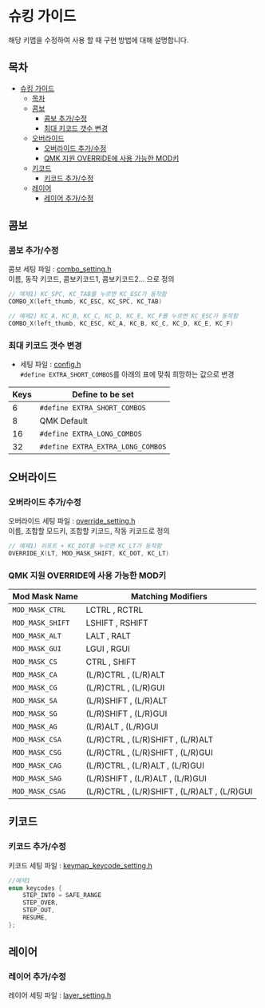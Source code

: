 # 슈킹 가이드

해당 키맵을 수정하여 사용 할 때 구현 방법에 대해 설명합니다.

## 목차

- [슈킹 가이드](#슈킹-가이드)
  - [목차](#목차)
  - [콤보](#콤보)
    - [콤보 추가/수정](#콤보-추가수정)
    - [최대 키코드 갯수 변경](#최대-키코드-갯수-변경)
  - [오버라이드](#오버라이드)
    - [오버라이드 추가/수정](#오버라이드-추가수정)
    - [QMK 지원 OVERRIDE에 사용 가능한 MOD키](#qmk-지원-override에-사용-가능한-mod키)
  - [키코드](#키코드)
    - [키코드 추가/수정](#키코드-추가수정)
  - [레이어](#레이어)
    - [레이어 추가/수정](#레이어-추가수정)

## 콤보

### 콤보 추가/수정

콤보 세팅 파일 : [combo_setting.h](../../keymap_helper/settings/combo_setting.h)  
이름, 동작 키코드, 콤보키코드1, 콤보키코드2... 으로 정의

```h
// 예제1) KC_SPC, KC_TAB를 누르면 KC_ESC가 동작함
COMBO_X(left_thumb, KC_ESC, KC_SPC, KC_TAB)

// 예제2) KC_A, KC_B, KC_C, KC_D, KC_E, KC_F를 누르면 KC_ESC가 동작함
COMBO_X(left_thumb, KC_ESC, KC_A, KC_B, KC_C, KC_D, KC_E, KC_F)
```

### 최대 키코드 갯수 변경

-   세팅 파일 : [config.h](../../config.h)  
    `#define EXTRA_SHORT_COMBOS`를 아래의 표에 맞춰 희망하는 값으로 변경

| Keys | Define to be set                  |
| ---- | --------------------------------- |
| 6    | `#define EXTRA_SHORT_COMBOS`      |
| 8    | QMK Default                       |
| 16   | `#define EXTRA_LONG_COMBOS`       |
| 32   | `#define EXTRA_EXTRA_LONG_COMBOS` |

## 오버라이드

### 오버라이드 추가/수정

오버라이드 세팅 파일 : [override_setting.h](../../keymap_helper/settings/override_setting.h)  
이름, 조합할 모드키, 조합할 키코드, 작동 키코드로 정의

```h
// 예제1) 쉬프트 + KC_DOT를 누르면 KC_LT가 동작함
OVERRIDE_X(LT, MOD_MASK_SHIFT, KC_DOT, KC_LT)
```

### QMK 지원 OVERRIDE에 사용 가능한 MOD키
| Mod Mask Name      | Matching Modifiers                             |
|--------------------|------------------------------------------------|
| `MOD_MASK_CTRL`    | LCTRL       , RCTRL                            |
| `MOD_MASK_SHIFT`   | LSHIFT      , RSHIFT                           |
| `MOD_MASK_ALT`     | LALT        , RALT                             |
| `MOD_MASK_GUI`     | LGUI        , RGUI                             |
| `MOD_MASK_CS`      | CTRL        , SHIFT                            |
| `MOD_MASK_CA`      | (L/R)CTRL   , (L/R)ALT                         |
| `MOD_MASK_CG`      | (L/R)CTRL   , (L/R)GUI                         |
| `MOD_MASK_SA`      | (L/R)SHIFT  , (L/R)ALT                         |
| `MOD_MASK_SG`      | (L/R)SHIFT  , (L/R)GUI                         |
| `MOD_MASK_AG`      | (L/R)ALT    , (L/R)GUI                         |
| `MOD_MASK_CSA`     | (L/R)CTRL   , (L/R)SHIFT , (L/R)ALT            |
| `MOD_MASK_CSG`     | (L/R)CTRL   , (L/R)SHIFT , (L/R)GUI            |
| `MOD_MASK_CAG`     | (L/R)CTRL   , (L/R)ALT   , (L/R)GUI            |
| `MOD_MASK_SAG`     | (L/R)SHIFT  , (L/R)ALT   , (L/R)GUI            |
| `MOD_MASK_CSAG`    | (L/R)CTRL   , (L/R)SHIFT , (L/R)ALT , (L/R)GUI |


## 키코드

### 키코드 추가/수정
키코드 세팅 파일 : [keymap_keycode_setting.h](../../keymap_helper/settings/keymap_keycode_setting.h)  
```h
//예제1
enum keycodes {
	STEP_INTO = SAFE_RANGE
	STEP_OVER,
	STEP_OUT,
	RESUME,
};
```

## 레이어

### 레이어 추가/수정
레이어 세팅 파일 : [layer_setting.h](../../keymap_helper/settings/layer_setting.h)  